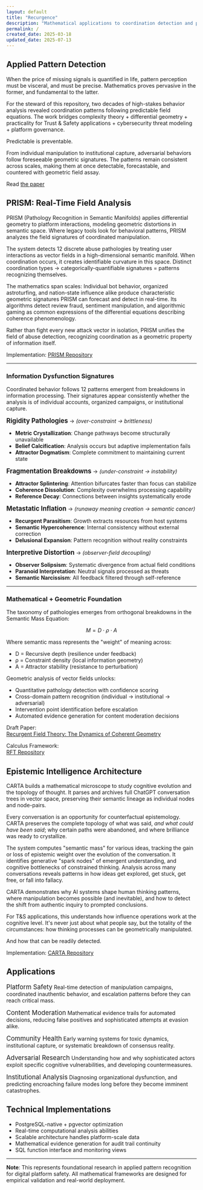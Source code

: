 ```yaml
---
layout: default
title: "Recurgence"
description: "Mathematical applications to coordination detection and platform safety"
permalink: /
created_date: 2025-03-18
updated_date: 2025-07-13
---
```


## Applied Pattern Detection

When the price of missing signals is quantified in life, pattern perception must be visceral, and must be precise. Mathematics proves pervasive in the former, and fundamental to the latter.

For the steward of this repository, two decades of high-stakes behavior analysis revealed coordination patterns following predictable field equations. The work bridges complexity theory + differential geometry + practicality for Trust & Safety applications + cybersecurity threat modeling + platform governance.

Predictable is preventable.

From individual manipulation to institutional capture, adversarial behaviors follow foreseeable geometric signatures. The patterns remain consistent across scales, making them at once detectable, forecastable, and countered with geometric field assay.

Read [the paper](https://observer.is/dynamic) 

## PRISM: Real-Time Field Analysis

PRISM (Pathology Recognition in Semantic Manifolds) applies differential geometry to platform interactions, modeling geometric distortions in semantic space. Where legacy tools look for behavioral patterns, PRISM analyzes the field signatures of coordinated manipulation.

The system detects 12 discrete abuse pathologies by treating user interactions as vector fields in a high-dimensional semantic manifold. When coordination occurs, it creates identifiable curvature in this space. Distinct coordination types $\rightarrow$ categorically-quantifiable signatures $=$ patterns recognizing themselves.

The mathematics span scales: Individual bot behavior, organized astroturfing, and nation-state influence alike produce characteristic geometric signatures PRISM can forecast and detect in real-time. Its algorithms detect review fraud, sentiment manipulation, and algorithmic gaming as common expressions of the differential equations describing coherence phenomenology.

Rather than fight every new attack vector in isolation, PRISM unifies the field of abuse detection, recognizing coordination as a geometric property of information itself.

Implementation: [PRISM Repository](https://github.com/someobserver/prism)

---

### Information Dysfunction Signatures

Coordinated behavior follows 12 patterns emergent from breakdowns in information processing. Their signatures appear consistently whether the analysis is of individual accounts, organized campaigns, or institutional capture.

**<big>Rigidity Pathologies</big>** $\rightarrow$ *(over-constraint → brittleness)*
- **Metric Crystallization**: Change pathways become structurally unavailable
- **Belief Calcification**: Analysis occurs but adaptive implementation fails  
- **Attractor Dogmatism**: Complete commitment to maintaining current state

**<big>Fragmentation Breakdowns</big>** $\rightarrow$ *(under-constraint → instability)*
- **Attractor Splintering**: Attention bifurcates faster than focus can stabilize
- **Coherence Dissolution**: Complexity overwhelms processing capability
- **Reference Decay**: Connections between insights systematically erode

**<big>Metastatic Inflation</big>** $\rightarrow$ *(runaway meaning creation → semantic cancer)*
- **Recurgent Parasitism**: Growth extracts resources from host systems
- **Semantic Hypercoherence**: Internal consistency without external correction
- **Delusional Expansion**: Pattern recognition without reality constraints

**<big>Interpretive Distortion</big>** $\rightarrow$ *(observer-field decoupling)*
- **Observer Solipsism**: Systematic divergence from actual field conditions
- **Paranoid Interpretation**: Neutral signals processed as threats
- **Semantic Narcissism**: All feedback filtered through self-reference

---

### Mathematical + Geometric Foundation

The taxonomy of pathologies emerges from orthogonal breakdowns in the Semantic Mass Equation:

$$M = D \cdot \rho \cdot A$$

Where semantic mass represents the "weight" of meaning across:
- D = Recursive depth (resilience under feedback)  
- ρ = Constraint density (local information geometry)
- A = Attractor stability (resistance to perturbation)

Geometric analysis of vector fields unlocks:
- Quantitative pathology detection with confidence scoring
- Cross-domain pattern recognition (individual → institutional → adversarial)
- Intervention point identification before escalation
- Automated evidence generation for content moderation decisions

Draft Paper:  
[Recurgent Field Theory: The Dynamics of Coherent Geometry](https://observer.is/dynamic) 

Calculus Framework:  
[RFT Repository](https://github.com/someobserver/recurgent-field-theory)  


## Epistemic Intelligence Architecture

CARTA builds a mathematical microscope to study cognitive evolution and the topology of thought. It parses and archives full ChatGPT conversation trees in vector space, preserving their semantic lineage as individual nodes and node-pairs.

Every conversation is an opportunity for counterfactual epistemology. CARTA preserves the complete topology of what was said, *and what could have been said*; why certain paths were abandoned, and where brilliance was ready to crystallize.

The system computes "semantic mass" for various ideas, tracking the gain or loss of epistemic weight over the evolution of the conversation. It identifies generative "spark nodes" of emergent understanding, and cognitive bottlenecks of constrained thinking. Analysis across many conversations reveals patterns in how ideas get explored, get stuck, get free, or fall into fallacy.

CARTA demonstrates why AI systems shape human thinking patterns, where manipulation becomes possible (and inevitable), and how to detect the shift from authentic inquiry to prompted conclusions.

For T&S applications, this understands how influence operations work at the cognitive level. It's never just about what people say, but the totality of the circumstances: how thinking processes can be geometrically manipulated.

And how that can be readily detected.

Implementation: [CARTA Repository](https://github.com/someobserver/carta)

## Applications

<big>Platform Safety</big>
Real-time detection of manipulation campaigns, coordinated inauthentic behavior, and escalation patterns before they can reach critical mass.

<big>Content Moderation</big>
Mathematical evidence trails for automated decisions, reducing false positives and sophisticated attempts at evasion alike.

<big>Community Health</big>
Early warning systems for toxic dynamics, institutional capture, or systematic breakdown of consensus reality.

<big>Adversarial Research</big>
Understanding how and why sophisticated actors exploit specific cognitive vulnerabilities, and developing countermeasures.

<big>Institutional Analysis</big>
Diagnosing organizational dysfunction, and predicting encroaching failure modes long before they become imminent catastrophes.

## Technical Implementations

- PostgreSQL-native + pgvector optimization
- Real-time computational analysis abilities
- Scalable architecture handles platform-scale data
- Mathematical evidence generation for audit trail continuity
- SQL function interface and monitoring views

---

**Note**: This represents foundational research in applied pattern recognition for digital platform safety. All mathematical frameworks are designed for empirical validation and real-world deployment.